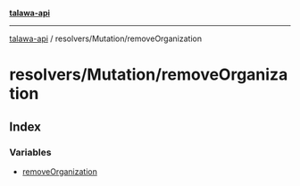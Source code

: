 [**talawa-api**](../../../README.md)

***

[talawa-api](../../../modules.md) / resolvers/Mutation/removeOrganization

# resolvers/Mutation/removeOrganization

## Index

### Variables

- [removeOrganization](variables/removeOrganization.md)
